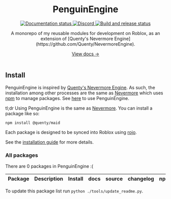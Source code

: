 <div align="center">
  <h1>PenguinEngine</h1>
  <p>
    <a href="http://penguindevs.github.io/PenguinEngine">
      <img src="https://github.com/PenguinDevs/PenguinEngine/actions/workflows/docs.yml/badge.svg" alt="Documentation status" />
    </a>
    <a href="https://discord.gg/xq25Exwf3X">
      <img src="https://img.shields.io/discord/1393987779343679649?color=5865F2&label=discord&logo=discord&logoColor=white" alt="Discord" />
    </a>
    <a href="https://github.com/PenguinDevs/PenguinEngine/actions">
      <img src="https://github.com/PenguinDevs/PenguinEngine/actions/workflows/build.yml/badge.svg" alt="Build and release status" />
    </a>
  </p>
  <p>A monorepo of my reusable modules for development on Roblox, as an extension of [Quenty's Nevermore Engine](https://github.com/Quenty/NevermoreEngine).</p>
  <a href="http://penguindevs.github.io/PenguinEngine/">View docs →</a>
</div>

<div>&nbsp;</div>

<!--moonwave-hide-before-this-line-->

## Install
PenguinEngine is inspired by [Quenty's Nevermore Engine](https://github.com/Quenty/NevermoreEngine). As such, the installation among other processes are the same as [Nevermore](https://github.com/Quenty/NevermoreEngine) which uses [npm](https://www.npmjs.com/) to manage packages. See [here](https://github.com/Quenty/NevermoreEngine/blob/main/readme.md#install-using-npm) to use PenguinEngine.

tl;dr
Using PenguinEngine is the same as [Nevermore](https://github.com/Quenty/NevermoreEngine). You can install a package like so:
```
npm install @quenty/maid
```

Each package is designed to be synced into Roblox using [rojo](https://rojo.space/).

See the [installation guide](http://quenty.github.io/NevermoreEngine/docs/install) for more details.

### All packages
<!--package-list-generated-start-->

There are 0 packages in PenguinEngine :(

| Package | Description | Install | docs | source | changelog | npm |
| ------- | ----------- | ------- | ---- | ------ | --------- | --- |


<!--package-list-generated-end-->

To update this package list run `python ./tools/update_readme.py`.